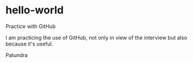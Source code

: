 # hello-world
Practice with GitHub

I am practicing the use of GitHub, not only in view of the interview but also because it's useful.

Patundra